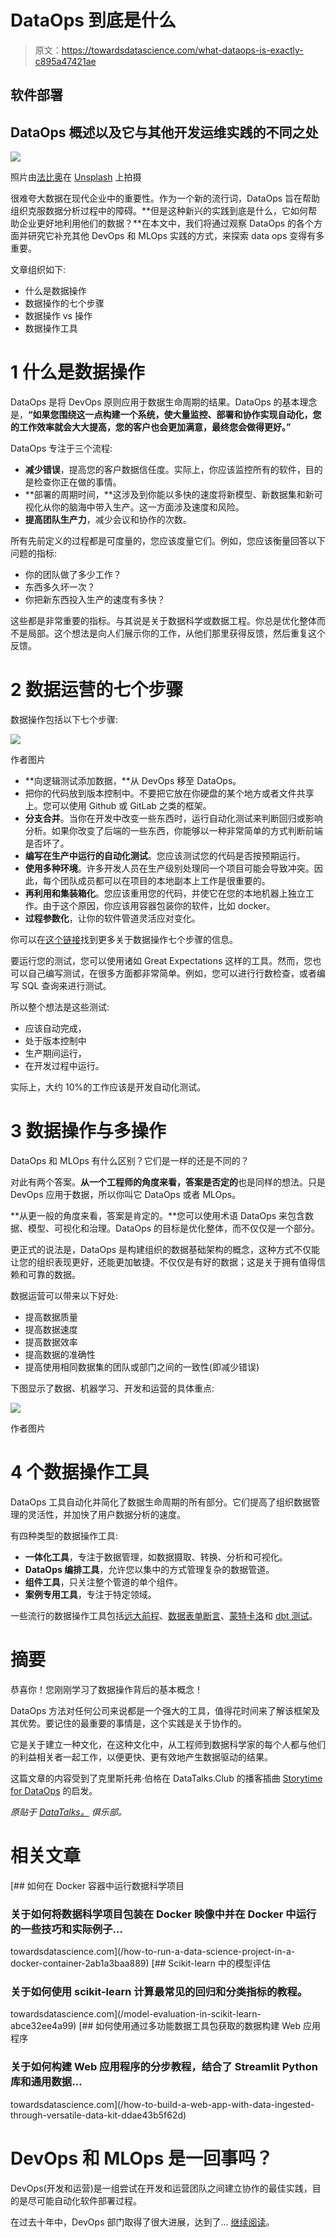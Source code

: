 # DataOps 到底是什么

> 原文：<https://towardsdatascience.com/what-dataops-is-exactly-c895a47421ae>

## 软件部署

## DataOps 概述以及它与其他开发运维实践的不同之处

![](img/4cf6938cc6b5208ddde0723caf103e8c.png)

照片由[法比奥](https://unsplash.com/@fabioha?utm_source=medium&utm_medium=referral)在 [Unsplash](https://unsplash.com?utm_source=medium&utm_medium=referral) 上拍摄

很难夸大数据在现代企业中的重要性。作为一个新的流行词，DataOps 旨在帮助组织克服数据分析过程中的障碍。**但是这种新兴的实践到底是什么，它如何帮助企业更好地利用他们的数据？**在本文中，我们将通过观察 DataOps 的各个方面并研究它补充其他 DevOps 和 MLOps 实践的方式，来探索 data ops 变得有多重要。

文章组织如下:

*   什么是数据操作
*   数据操作的七个步骤
*   数据操作 vs 操作
*   数据操作工具

# 1 什么是数据操作

DataOps 是将 DevOps 原则应用于数据生命周期的结果。DataOps 的基本理念是，**“如果您围绕这一点构建一个系统，使大量监控、部署和协作实现自动化，您的工作效率就会大大提高，您的客户也会更加满意，最终您会做得更好。”**

DataOps 专注于三个流程:

*   **减少错误**，提高您的客户数据信任度。实际上，你应该监控所有的软件，目的是检查你正在做的事情。
*   **部署的周期时间，**这涉及到你能以多快的速度将新模型、新数据集和新可视化从你的脑海中带入生产。这一方面涉及速度和风险。
*   **提高团队生产力**，减少会议和协作的次数。

所有先前定义的过程都是可度量的，您应该度量它们。例如，您应该衡量回答以下问题的指标:

*   你的团队做了多少工作？
*   东西多久坏一次？
*   你把新东西投入生产的速度有多快？

这些都是非常重要的指标。与其说是关于数据科学或数据工程。你总是优化整体而不是局部。这个想法是向人们展示你的工作，从他们那里获得反馈，然后重复这个反馈。

# 2 数据运营的七个步骤

数据操作包括以下七个步骤:

![](img/90d2e3813101440a36207c9f59f19d3d.png)

作者图片

*   **向逻辑测试添加数据，**从 DevOps 移至 DataOps。
*   把你的代码放到版本控制中。不要把它放在你硬盘的某个地方或者文件共享上。您可以使用 Github 或 GitLab 之类的框架。
*   **分支合并**。当你在开发中改变一些东西时，运行自动化测试来判断回归或影响分析。如果你改变了后端的一些东西，你能够以一种非常简单的方式判断前端是否坏了。
*   **编写在生产中运行的自动化测试**。您应该测试您的代码是否按预期运行。
*   **使用多种环境**。许多开发人员在生产级别处理同一个项目可能会导致冲突。因此，每个团队成员都可以在项目的本地副本上工作是很重要的。
*   **再利用和集装箱化**。您应该重用您的代码，并使它在您的本地机器上独立工作。由于这个原因，你应该用容器包装你的软件，比如 docker。
*   **过程参数化**，让你的软件管道灵活应对变化。

你可以在[这个链接](https://em360tech.com/sites/default/files/2020-07/Data-Kitchen_WP_7Steps_710816A_LR.pdf)找到更多关于数据操作七个步骤的信息。

要运行您的测试，您可以使用诸如 Great Expectations 这样的工具。然而，您也可以自己编写测试，在很多方面都非常简单。例如，您可以进行行数检查，或者编写 SQL 查询来进行测试。

所以整个想法是这些测试:

*   应该自动完成，
*   处于版本控制中
*   生产期间运行，
*   在开发过程中运行。

实际上，大约 10%的工作应该是开发自动化测试。

# 3 数据操作与多操作

DataOps 和 MLOps 有什么区别？它们是一样的还是不同的？

对此有两个答案。**从一个工程师的角度来看，答案是否定的**也是同样的想法。只是 DevOps 应用于数据，所以你叫它 DataOps 或者 MLOps。

**从更一般的角度来看，答案是肯定的。**您可以使用术语 DataOps 来包含数据、模型、可视化和治理。DataOps 的目标是优化整体，而不仅仅是一个部分。

更正式的说法是，DataOps 是构建组织的数据基础架构的概念，这种方式不仅能让您的组织表现更好，还能更加敏捷。不仅仅是有好的数据；这是关于拥有值得信赖和可靠的数据。

数据运营可以带来以下好处:

*   提高数据质量
*   提高数据速度
*   提高数据效率
*   提高数据的准确性
*   提高使用相同数据集的团队或部门之间的一致性(即减少错误)

下图显示了数据、机器学习、开发和运营的具体重点:

![](img/c9fb69f2780da67330e6a9dfe6fc499f.png)

作者图片

# 4 个数据操作工具

DataOps 工具自动化并简化了数据生命周期的所有部分。它们提高了组织数据管理的灵活性，并加快了用户数据分析的速度。

有四种类型的数据操作工具:

*   **一体化工具**，专注于数据管理，如数据摄取、转换、分析和可视化。
*   **DataOps 编排工具**，允许您以集中的方式管理复杂的数据管道。
*   **组件工具**，只关注整个管道的单个组件。
*   **案例专用工具**，专注于特定领域。

一些流行的数据操作工具包括[远大前程](https://greatexpectations.io/)、[数据表单断言](https://dataform.co/blog/data-assertions)、[蒙特卡洛](https://www.montecarlodata.com/)和 [dbt 测试](https://docs.getdbt.com/docs/building-a-dbt-project/tests)。

# 摘要

恭喜你！您刚刚学习了数据操作背后的基本概念！

DataOps 方法对任何公司来说都是一个强大的工具，值得花时间来了解该框架及其优势。要记住的最重要的事情是，这个实践是关于协作的。

它是关于建立一种文化，在这种文化中，从工程师到数据科学家的每个人都与他们的利益相关者一起工作，以便更快、更有效地产生数据驱动的结果。

这篇文章的内容受到了克里斯托弗·伯格在 DataTalks.Club 的播客插曲 [Storytime for DataOps](https://datatalks.club/podcast/s08e05-storytime-for-dataops.html#the-essence-of-dataops) 的启发。

*原贴于* [*DataTalks。*](https://datatalks.club/blog/what-dataops-exactly.html) *俱乐部。*

# 相关文章

[](/how-to-run-a-data-science-project-in-a-docker-container-2ab1a3baa889) [## 如何在 Docker 容器中运行数据科学项目

### 关于如何将数据科学项目包装在 Docker 映像中并在 Docker 中运行的一些技巧和实际例子…

towardsdatascience.com](/how-to-run-a-data-science-project-in-a-docker-container-2ab1a3baa889) [](/model-evaluation-in-scikit-learn-abce32ee4a99) [## Scikit-learn 中的模型评估

### 关于如何使用 scikit-learn 计算最常见的回归和分类指标的教程。

towardsdatascience.com](/model-evaluation-in-scikit-learn-abce32ee4a99) [](/how-to-build-a-web-app-with-data-ingested-through-versatile-data-kit-ddae43b5f62d) [## 如何使用通过多功能数据工具包获取的数据构建 Web 应用程序

### 关于如何构建 Web 应用程序的分步教程，结合了 Streamlit Python 库和通用数据…

towardsdatascience.com](/how-to-build-a-web-app-with-data-ingested-through-versatile-data-kit-ddae43b5f62d) 

# DevOps 和 MLOps 是一回事吗？

DevOps(开发和运营)是一组尝试在开发和运营团队之间建立协作的最佳实践，目的是尽可能自动化软件部署过程。

在过去十年中，DevOps 部门取得了很大进展，达到了… [继续阅读](/are-devops-and-mlops-the-same-thing-c21961a43a56)。